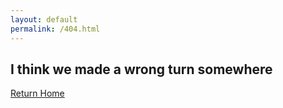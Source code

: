 ```yaml
---
layout: default
permalink: /404.html
---
```


<div class="404">
<h2>I think we made a wrong turn somewhere</h2>
</div>

[Return Home](http://128keaton.com)
